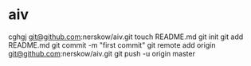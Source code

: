 aiv
===

cghgj
git@github.com:nerskow/aiv.git
touch README.md
git init
git add README.md
git commit -m "first commit"
git remote add origin git@github.com:nerskow/aiv.git
git push -u origin master


